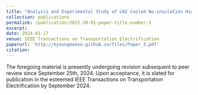 ```yaml
---
title: "Analysis and Experimental Study of LN2 Cooled No-insulation High-Temperature Superconductor Applied Preliminary Magnetohydrodynamic Ship"
collection: publications
permalink: /publication/2015-10-01-paper-title-number-3
excerpt: 
date: 2024-01-17
venue: IEEE Transactions on Transportation Electrification
paperurl: 'http://kyoungmokoo.github.io/files/Paper_3.pdf'
citation: 
---
```


The foregoing material is presently undergoing revision subsequent to peer review since September 25th, 2024. Upon acceptance, it is slated for publication in the esteemed IEEE Transactions on Transportation Electrification by September 2024.
